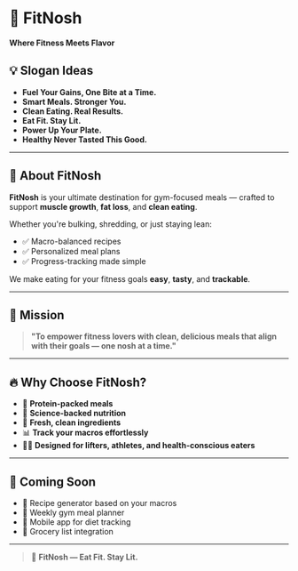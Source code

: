 # 🥗 FitNosh

**Where Fitness Meets Flavor**

## 💡 Slogan Ideas

- **Fuel Your Gains, One Bite at a Time.**
- **Smart Meals. Stronger You.**
- **Clean Eating. Real Results.**
- **Eat Fit. Stay Lit.**
- **Power Up Your Plate.**
- **Healthy Never Tasted This Good.**

---

## 📄 About FitNosh

**FitNosh** is your ultimate destination for gym-focused meals — crafted to support **muscle growth**, **fat loss**, and **clean eating**.

Whether you're bulking, shredding, or just staying lean:
- ✅ Macro-balanced recipes  
- ✅ Personalized meal plans  
- ✅ Progress-tracking made simple  

We make eating for your fitness goals **easy**, **tasty**, and **trackable**.

---

## 🎯 Mission

> **"To empower fitness lovers with clean, delicious meals that align with their goals — one nosh at a time."**

---

## 🔥 Why Choose FitNosh?

- 🍗 **Protein-packed meals**
- 🧠 **Science-backed nutrition**
- 🥦 **Fresh, clean ingredients**
- 📊 **Track your macros effortlessly**
- 🏋️‍♂️ **Designed for lifters, athletes, and health-conscious eaters**

---

## 🚀 Coming Soon

- 🧾 Recipe generator based on your macros
- 📅 Weekly gym meal planner
- 📲 Mobile app for diet tracking
- 🛒 Grocery list integration

---

> 🛑 **FitNosh — Eat Fit. Stay Lit.**
